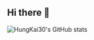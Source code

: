 ## Hi there 👋

![HungKai30's GitHub stats](https://github-readme-stats.vercel.app/api?username=HungKai30&theme=dark&show_icons=true)
